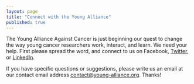 ```yaml
---
layout: page
title: "Connect with the Young Alliance"
published: true
---
```


The Young Alliance Against Cancer is just beginning our quest to change the way young cancer researchers work, interact, and learn.  We need your help.  First please spread the word, and connect to us on Facebook, <a href="https://twitter.com/youngallianceAC">Twitter</a>, or <a href="https://de.linkedin.com/pub/young-alliance-against-cancer/108/1b3/9a2">LinkedIn</a>.

If you have specific questions or suggestions, please write us an email at our contact email address <a href="mailto:contact@young-alliance.org">contact@young-alliance.org</a>.  Thanks!
